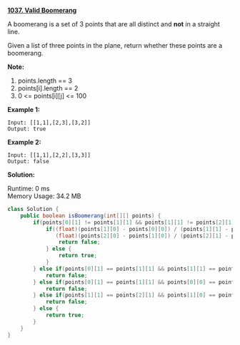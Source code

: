 **[1037. Valid Boomerang](https://leetcode.com/problems/valid-boomerang/)**

A boomerang is a set of 3 points that are all distinct and **not** in a straight line.

Given a list of three points in the plane, return whether these points are a boomerang.

**Note:**

1. points.length == 3
2. points[i].length == 2
3. 0 <= points[i][j] <= 100
 

**Example 1:**

```
Input: [[1,1],[2,3],[3,2]]
Output: true
```

**Example 2:**

```
Input: [[1,1],[2,2],[3,3]]
Output: false
```

**Solution:**

Runtime: 0 ms<br/>
Memory Usage: 34.2 MB

```java
class Solution {
    public boolean isBoomerang(int[][] points) {
        if(points[0][1] != points[1][1] && points[1][1] != points[2][1]) {
            if((float)(points[1][0] - points[0][0]) / (points[1][1] - points[0][1])  == 
               (float)(points[2][0] - points[1][0]) / (points[2][1] - points[1][1])) {
                return false;
            } else {
                return true;
            }             
        } else if(points[0][1] == points[1][1] && points[1][1] == points[2][1]) {
            return false;   
        } else if(points[0][1] == points[1][1] && points[0][0] == points[1][0]) {
            return false; 
        } else if(points[1][1] == points[2][1] && points[1][0] == points[2][0]) {
            return false;
        } else {
            return true;
        }
    }
} 
```